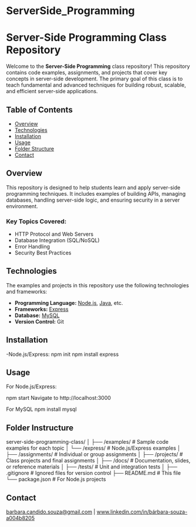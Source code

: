 # ServerSide_Programming
# Server-Side Programming Class Repository

Welcome to the **Server-Side Programming** class repository! This repository contains code examples, assignments, and projects that cover key concepts in server-side development. The primary goal of this class is to teach fundamental and advanced techniques for building robust, scalable, and efficient server-side applications.

## Table of Contents

- [Overview](#overview)
- [Technologies](#technologies)
- [Installation](#installation)
- [Usage](#usage)
- [Folder Structure](#folder-structure)
- [Contact](#contact)

## Overview

This repository is designed to help students learn and apply server-side programming techniques. It includes examples of building APIs, managing databases, handling server-side logic, and ensuring security in a server environment.

### Key Topics Covered:
- HTTP Protocol and Web Servers
- Database Integration (SQL/NoSQL)
- Error Handling
- Security Best Practices

## Technologies

The examples and projects in this repository use the following technologies and frameworks:

- **Programming Language:** [Node.js](https://nodejs.org/en/), [Java](https://www.java.com/en/), etc.
- **Frameworks:** [Express](https://expressjs.com/)
- **Database:** [MySQL](https://www.mysql.com/)
- **Version Control:** Git

## Installation
-Node.js/Express:
npm init
npm install express

## Usage
For Node.js/Express:

npm start
Navigate to http://localhost:3000

For MySQL
npm install mysql



## Folder Instructure

server-side-programming-class/
│
├── /examples/                # Sample code examples for each topic
│   └──  /express/             # Node.js/Express examples
│
├── /assignments/             # Individual or group assignments
│
├── /projects/                # Class projects and final assignments
│
├── /docs/                    # Documentation, slides, or reference materials
│
├── /tests/                   # Unit and integration tests
│
├── .gitignore                # Ignored files for version control
├── README.md                 # This file
└── package.json              # For Node.js projects

## Contact

 barbara.candido.souza@gmail.com | www.linkedin.com/in/bárbara-souza-a004b8205
